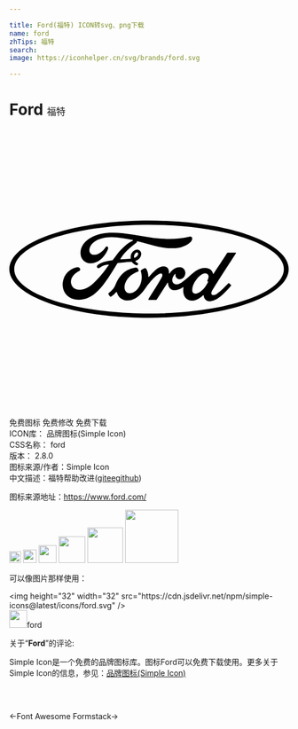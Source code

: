 ```yaml
---

title: Ford(福特) ICON转svg、png下载
name: ford
zhTips: 福特
search: 
image: https://iconhelper.cn/svg/brands/ford.svg

---
```


# Ford  <small style="font-size: 60%;font-weight: 100">福特</small>

<div id="svg" class="svg-wrap">
<svg role="img" viewBox="0 0 24 24" xmlns="http://www.w3.org/2000/svg"><title>Ford icon</title><path d="M11.996 7.825C5.376 7.825 0 9.696 0 12c0 2.313 5.375 4.175 12.004 4.175C18.634 16.175 24 14.313 24 12c0-2.304-5.367-4.175-12.004-4.175zm.008.362c6.391 0 11.581 1.712 11.581 3.813 0 2.11-5.19 3.813-11.58 3.813C5.604 15.813.423 14.11.423 12c0-2.1 5.181-3.813 11.58-3.813zm-3.14.684c-.17 0-.342.008-.514.022-1.139.097-2.233.741-2.233 1.721 0 .495.353.9.9.883.645-.018 1.174-.539 1.448-1.183.097-.238-.097-.344-.185-.203-.16.256-.398.45-.645.574-.3.141-.626.106-.724-.141-.132-.353.15-.865.804-1.113.944-.344 1.924-.114 2.877.062.009 0 .062.027.018.053-.168.088-.336.168-.6.389-.186.167-.433.38-.618.609-.186.23-.318.432-.495.662-.026.035-.052.035-.052.035-.433.07-.848.124-1.236.388-.08.053-.106.16-.062.23s.141.08.212.026c.238-.185.485-.265.768-.273.008 0 .017 0 .017.008.01 0 .01.01 0 .018-.423.592-.53.724-.847 1.086a9.206 9.206 0 0 1-.503.512c-.724.67-1.5.662-1.783.238-.168-.256-.141-.52-.035-.741.14-.274.405-.468.635-.583.088-.044.115-.15.027-.247-.053-.07-.186-.08-.283-.062a1.515 1.515 0 0 0-1.165 1.624c.07.742.68 1.174 1.377 1.165.547-.008 1.068-.176 1.686-.803.582-.6 1.12-1.483 1.615-2.304.018-.026.027-.044.106-.053.31-.035.777-.079 1.068-.097.062-.008.08-.009.106.027.07.097.194.176.283.23.053.026.07.035.105.035.045 0 .08-.018.097-.045.036-.035.045-.079.027-.105-.018-.036-.22-.15-.23-.195-.008-.026.027-.035.027-.035a.656.656 0 0 0 .406-.327c.097-.185.106-.423-.062-.556-.15-.123-.37-.097-.556.062a.677.677 0 0 0-.212.592c.01.035 0 .053-.044.053-.273.017-.538.026-.83.044-.026 0-.026-.01-.017-.027.335-.582.838-.997 1.394-1.412.036-.027.027-.08.027-.124 1.006.22 1.977.627 3.019.618.423 0 .838-.062 1.235-.282.345-.194.486-.362.495-.547.008-.124-.08-.203-.203-.177-1.05.247-2.057.238-3.107.115-1.198-.147-2.347-.45-3.539-.446zm6.83.384c0 .009.009.009.009.017 0-.008-.009-.017-.009-.017zm-4.72 1.308c.025 0 .048.008.068.025.053.044.027.167-.026.247a.416.416 0 0 1-.256.185c-.018.01-.035 0-.044-.044a.419.419 0 0 1 .132-.362.194.194 0 0 1 .126-.051zm7.818.016c-.044 0-.07.009-.097.053-.07.141-.97 1.483-1.139 1.748-.026.044-.061.035-.07-.01-.018-.158-.15-.335-.362-.414a.913.913 0 0 0-.486-.053c-.29.035-.556.194-.785.37-.353.265-.653.61-1.042.866-.211.14-.503.256-.697.08-.177-.16-.159-.522.115-.804.026-.027.062-.009.053.018a.36.36 0 0 0 .106.344c.114.106.282.115.432.044a.571.571 0 0 0 .3-.433.49.49 0 0 0-.45-.556c-.22-.017-.441.062-.644.239a1.14 1.14 0 0 0-.256.282c-.018.035-.053.035-.053-.009.009-.362-.141-.573-.442-.582-.238-.01-.485.123-.68.273a5.704 5.704 0 0 0-.6.618c-.026.027-.043.027-.052-.026a1.343 1.343 0 0 0-.177-.645c-.044-.061-.124-.088-.194-.044-.035.018-.141.07-.23.133-.044.035-.053.08-.035.14.106.363.088.778-.062 1.122-.132.318-.397.609-.706.706-.203.062-.415.035-.547-.15-.177-.247-.106-.68.159-1.042.238-.317.574-.52.918-.644.044-.018.044-.044.035-.08a1.737 1.737 0 0 0-.062-.167c-.035-.08-.114-.097-.23-.088a1.923 1.923 0 0 0-.688.23c-.573.308-.865.908-.997 1.226-.062.15-.115.247-.177.335-.088.115-.203.221-.414.406-.018.018-.036.053-.018.089a.995.995 0 0 0 .159.212c.035.017.07-.01.088-.018a2.07 2.07 0 0 0 .406-.362c.027-.035.062-.018.08.035a.91.91 0 0 0 .573.618c.53.177 1.077-.08 1.492-.53.265-.282.362-.467.459-.59.168-.213.512-.69.91-.99.15-.114.317-.194.405-.14.07.044.097.15-.018.352-.406.75-1.015 1.625-1.12 1.845-.018.036 0 .062.035.062h.618c.035 0 .044-.018.061-.035.318-.495.61-.962.927-1.448.018-.026.036-.009.036.009a.925.925 0 0 0 .097.37.551.551 0 0 0 .476.265.9.9 0 0 0 .389-.079c.132-.053.238-.115.317-.168.045-.035.053.027.053.027-.07.388.018.856.406 1.041.468.23.98-.097 1.271-.38.027-.026.062-.026.062.036a.509.509 0 0 0 .15.335c.247.248.742.15 1.245-.238.318-.247.653-.6.953-.962.009-.018.018-.035 0-.062-.044-.044-.115-.106-.159-.15-.017-.017-.053-.009-.07 0-.31.291-.592.636-.989.91-.132.097-.353.167-.45.044-.035-.053-.035-.124 0-.212.132-.31 1.995-3.151 2.092-3.32.017-.026 0-.052-.035-.052zm-1.962 1.78c.048 0 .094.01.135.03.23.105.159.37.053.582-.009.018-.009.026-.009.044s.036.044.062.053c.009 0 .018.009 0 .035-.08.168-.15.265-.247.415a1.674 1.674 0 0 1-.318.344c-.185.16-.45.327-.662.212-.097-.053-.141-.185-.132-.291.008-.309.14-.618.388-.927.251-.308.52-.494.73-.496z"/></svg>
</div>
<detail full-name='ford'></detail>

<div class="detail-page">
<p>
<span><span class="badge-success badge">免费图标</span> <span class="badge-success badge">免费修改</span>  <span class="badge-success badge">免费下载</span> </span>
<br/>
<span>
ICON库：
<span class="badge-secondary badge">品牌图标(Simple Icon)</span> 
</span>
<br/>
<span>
CSS名称：
<span class="badge-secondary badge">ford</span> 
</span>

<br/>
<span>
版本：
<span class="badge-secondary badge">2.8.0</span> 
</span>
<br/>
<span>图标来源/作者：<span class="badge-light badge">Simple Icon</span></span> 
<br/>
<span class="zh-detail">中文描述：<span class="badge-primary badge">福特</span><span class="help-link"><span>帮助改进</span>(<a href="https://gitee.com/liuwave/icon-helper/edit/master/json/brands/ford.json" target="_blank" rel="noopener noreferrer">gitee</a><a href="https://github.com/liuwave/icon-helper/edit/master/json/brands/ford.json" target="_blank" rel="noopener noreferrer">github</a></span>)</span><br/>
</p>
</div><div class="description description alert alert-light"><p>图标来源地址：<a href="https://www.ford.com/" target="_blank" rel="noopener noreferrer">https://www.ford.com/</a></p></div>
<div class="alert alert-dark">
<img height="21" width="21" src="https://cdn.jsdelivr.net/npm/simple-icons@latest/icons/ford.svg" />
<img height="24" width="24" src="https://cdn.jsdelivr.net/npm/simple-icons@latest/icons/ford.svg" />
<img height="32" width="32" src="https://cdn.jsdelivr.net/npm/simple-icons@latest/icons/ford.svg" />
<img height="48" width="48" src="https://cdn.jsdelivr.net/npm/simple-icons@latest/icons/ford.svg" />
<img height="64" width="64" src="https://cdn.jsdelivr.net/npm/simple-icons@latest/icons/ford.svg" />
<img height="96" width="96" src="https://cdn.jsdelivr.net/npm/simple-icons@latest/icons/ford.svg" />

</div>
<div>
  <p>可以像图片那样使用：    
  </p>
  <div class="alert alert-primary" style="font-size: 14px">
    &lt;img height="32" width="32" src="https://cdn.jsdelivr.net/npm/simple-icons@latest/icons/ford.svg" /&gt;
    <copy-btn content='<img height="32" width="32" src="https://cdn.jsdelivr.net/npm/simple-icons@latest/icons/ford.svg" />'></copy-btn>
  </div>
  <div class="alert alert-secondary">
    <img height="32" width="32" src="https://cdn.jsdelivr.net/npm/simple-icons@latest/icons/ford.svg" />ford
    <copy-btn content="ford" btn-title="复制图标名称"></copy-btn>
  </div>
</div>
<div class="icon-detail__container">
<p>关于“<b>Ford</b>”的评论:</p>
</div>
<Vssue title="关于“Ford”的评论" />
<div><p>Simple Icon是一个免费的品牌图标库。图标Ford可以免费下载使用。更多关于  Simple Icon的信息，参见：<a target="_blank" href="https://iconhelper.cn/brands.html">品牌图标(Simple Icon)</a>
</p></div>


<div style="padding:2rem 0 " class="page-nav"><p class="inner"><span class="prev">←<router-link to="/icon/font-awesome.html">Font Awesome</router-link></span> <span class="next"><router-link to="/icon/formstack.html">Formstack</router-link>→</span></p></div>
